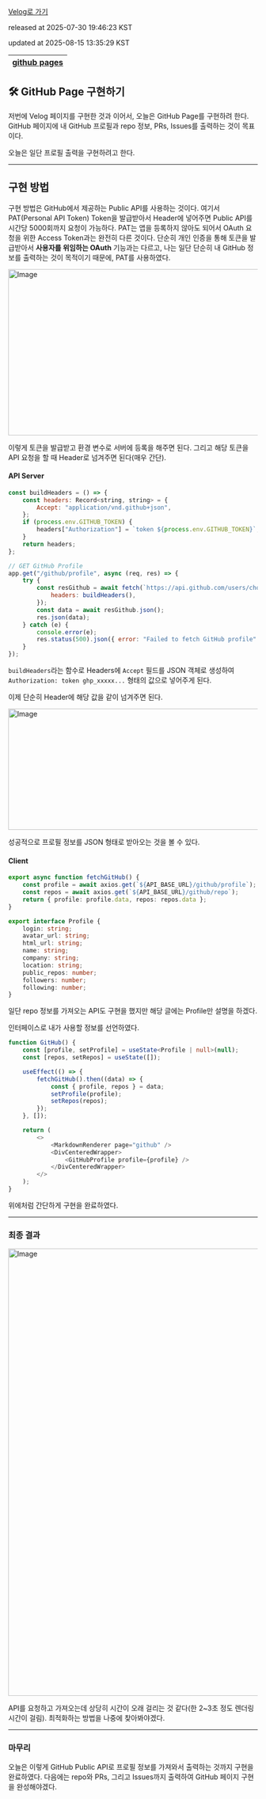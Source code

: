 [Velog로 가기](https://velog.io/@choi-hyk/GitHub-Pages-GitHub-Page-구현하기-Profile)

released at 2025-07-30 19:46:23 KST

updated at 2025-08-15 13:35:29 KST

|[github pages](https://velog.io/tags/github-pages)|
|----|

## 🛠️ GitHub Page 구현하기

저번에 Velog 페이지를 구현한 것과 이어서, 오늘은 GitHub Page를 구현하려 한다. GitHub 페이지에 내 GitHub 프로필과 repo 정보, PRs, Issues를 출력하는 것이 목표이다.

오늘은 일단 프로필 출력을 구현하려고 한다.

---

## 구현 방법

구현 방법은 GitHub에서 제공하는 Public API를 사용하는 것이다. 여기서 PAT(Personal API Token) Token을 발급받아서 Header에 넣어주면 Public API를 시간당 5000회까지 요청이 가능하다. PAT는 앱을 등록하지 않아도 되어서 OAuth 요청을 위한 Access Token과는 완전히 다른 것이다. 단순히 개인 인증을 통해 토큰을 발급받아서 **사용자를 위임하는 OAuth** 기능과는 다르고, 나는 일단 단순히 내 GitHub 정보를 출력하는 것이 목적이기 때문에, PAT를 사용하였다.

<img width="1258" height="336" alt="Image" src="https://github.com/user-attachments/assets/a438dec7-e049-44f7-9312-c93d102bdd2e" />

이렇게 토큰을 발급받고 환경 변수로 서버에 등록을 해주면 된다. 그리고 해당 토큰을 API 요청을 할 때 Header로 넘겨주면 된다(매우 간단).

#### API Server

```js
const buildHeaders = () => {
    const headers: Record<string, string> = {
        Accept: "application/vnd.github+json",
    };
    if (process.env.GITHUB_TOKEN) {
        headers["Authorization"] = `token ${process.env.GITHUB_TOKEN}`;
    }
    return headers;
};

// GET GitHub Profile
app.get("/github/profile", async (req, res) => {
    try {
        const resGithub = await fetch(`https://api.github.com/users/choi-hyk`, {
            headers: buildHeaders(),
        });
        const data = await resGithub.json();
        res.json(data);
    } catch (e) {
        console.error(e);
        res.status(500).json({ error: "Failed to fetch GitHub profile" });
    }
});
```

`buildHeaders`라는 함수로 Headers에 `Accept` 필드를 JSON 객체로 생성하여 `Authorization: token ghp_xxxxx...` 형태의 값으로 넣어주게 된다.

이제 단순히 Header에 해당 값을 같이 넘겨주면 된다.

<img width="1909" height="245" alt="Image" src="https://github.com/user-attachments/assets/e0a2dc33-2cf8-4669-a78f-43e352347561" />

성공적으로 프로필 정보를 JSON 형태로 받아오는 것을 볼 수 있다.

#### Client

```ts
export async function fetchGitHub() {
    const profile = await axios.get(`${API_BASE_URL}/github/profile`);
    const repos = await axios.get(`${API_BASE_URL}/github/repo`);
    return { profile: profile.data, repos: repos.data };
}

export interface Profile {
    login: string;
    avatar_url: string;
    html_url: string;
    name: string;
    company: string;
    location: string;
    public_repos: number;
    followers: number;
    following: number;
}
```

일단 repo 정보를 가져오는 API도 구현을 했지만 해당 글에는 Profile만 설명을 하겠다.

인터페이스로 내가 사용할 정보를 선언하였다.

```ts
function GitHub() {
    const [profile, setProfile] = useState<Profile | null>(null);
    const [repos, setRepos] = useState([]);

    useEffect(() => {
        fetchGitHub().then((data) => {
            const { profile, repos } = data;
            setProfile(profile);
            setRepos(repos);
        });
    }, []);

    return (
        <>
            <MarkdownRenderer page="github" />
            <DivCenteredWrapper>
                <GitHubProfile profile={profile} />
            </DivCenteredWrapper>
        </>
    );
}
```

위에처럼 간단하게 구현을 완료하였다.

---

### 최종 결과

<img width="1919" height="904" alt="Image" src="https://github.com/user-attachments/assets/8445ce65-851b-4729-9dcc-bebaf4eed180" />

API를 요청하고 가져오는데 상당히 시간이 오래 걸리는 것 같다(한 2\~3초 정도 렌더링 시간이 걸림). 최적화하는 방법을 나중에 찾아봐야겠다.

---

### 마무리

오늘은 이렇게 GitHub Public API로 프로필 정보를 가져와서 출력하는 것까지 구현을 완료하였다. 다음에는 repo와 PRs, 그리고 Issues까지 출력하여 GitHub 페이지 구현을 완성해야겠다.


